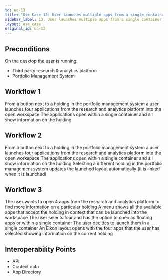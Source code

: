```yaml
---
id: uc-13
title: "Use Case 13: User launches multiple apps from a single container"
sidebar_label: 13. User launches multiple apps from a single container
layout: use_case
original_id: uc-13
---
```


## Preconditions
On the desktop the user is running:
- Third party research & analytics platform
- Portfolio Management System

## Workflow 1
From a button next to a holding in the portfolio management system a user launches four applications from the research and analytics platform into the open workspace
The applications open within a single container and all show information on the holding

## Workflow 2
From a button next to a holding in the portfolio management system a user launches four applications from the research and analytics platform into the open workspace
The applications open within a single container and all show information on the holding
Selecting a different holding in the portfolio management system updates the launched layout automatically (it is linked when it is launched)

## Workflow 3
The user wants to open 4 apps from the research and analytics platform to find more information on a particular holding
A menu shows all the available apps that accept the holding in context that can be launched into the workspace
The user selects four and has the option to open as floating apps or within a single container
The user decides to launch them in a single container
An Eikon layout opens with the four apps that the user has selected showing information on the current holding


## Interoperability Points
- API
- Context data
- App Directory
